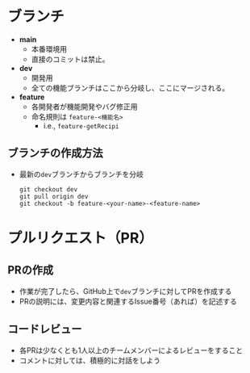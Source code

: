 # ブランチ

- **main**
    - 本番環境用
    - 直接のコミットは禁止。
- **dev**
    - 開発用
    - 全ての機能ブランチはここから分岐し、ここにマージされる。
- **feature**
    - 各開発者が機能開発やバグ修正用
    - 命名規則は `feature-<機能名>`
        - i.e., `feature-getRecipi`

## ブランチの作成方法

- 最新の`dev`ブランチからブランチを分岐
    
    ```
    git checkout dev
    git pull origin dev
    git checkout -b feature-<your-name>-<feature-name>
    ```

# プルリクエスト（PR）
## PRの作成

- 作業が完了したら、GitHub上で`dev`ブランチに対してPRを作成する
- PRの説明には、変更内容と関連するIssue番号（あれば）を記述する

## コードレビュー

- 各PRは少なくとも1人以上のチームメンバーによるレビューをすること
- コメントに対しては、積極的に対話をしよう
